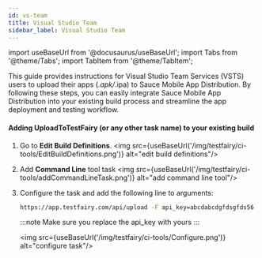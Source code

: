 ```yaml
---
id: vs-team
title: Visual Studio Team
sidebar_label: Visual Studio Team
---
```


import useBaseUrl from '@docusaurus/useBaseUrl';
import Tabs from '@theme/Tabs';
import TabItem from '@theme/TabItem';

This guide provides instructions for Visual Studio Team Services (VSTS) users to upload their apps (_.apk/_.ipa) to Sauce Mobile App Distribution. By following these steps, you can easily integrate Sauce Mobile App Distribution into your existing build process and streamline the app deployment and testing workflow.

#### Adding UploadToTestFairy (or any other task name) to your existing build

1. Go to **Edit Build Definitions**.
   <img src={useBaseUrl('/img/testfairy/ci-tools/EditBuildDefinitions.png')} alt="edit build definitions"/>

2. Add **Command Line** tool task
   <img src={useBaseUrl('/img/testfairy/ci-tools/addCommandLineTask.png')} alt="add command line tool"/>

3. Configure the task and add the following line to arguments:

   ```bash
   https://app.testfairy.com/api/upload -F api_key=abcdabcdgfdsgfds56 -F file=@sample.apk
   ```

   :::note
   Make sure you replace the api_key with yours
   :::

   <img src={useBaseUrl('/img/testfairy/ci-tools/Configure.png')} alt="configure task"/>
